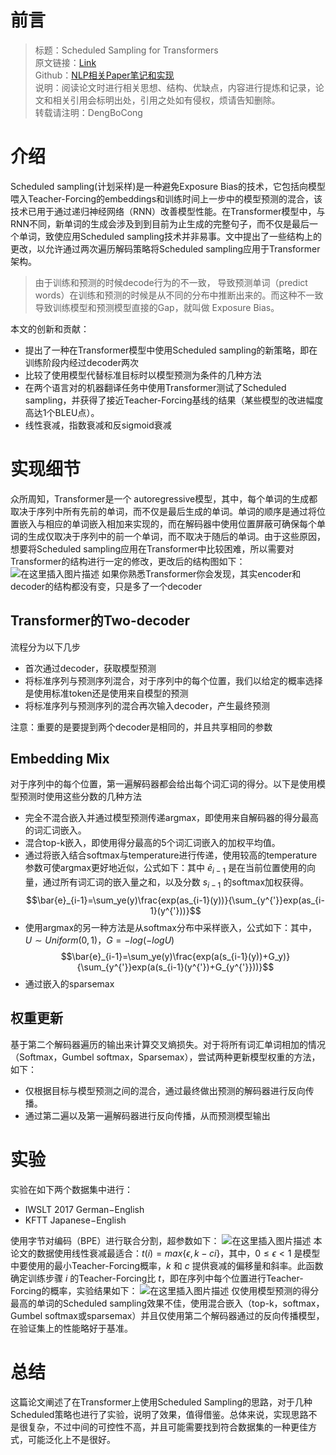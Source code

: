 
# 前言

> 标题：Scheduled Sampling for Transformers\
> 原文链接：[Link](https://arxiv.org/pdf/1906.07651.pdf)\
> Github：[NLP相关Paper笔记和实现](https://github.com/DengBoCong/nlp-paper)\
> 说明：阅读论文时进行相关思想、结构、优缺点，内容进行提炼和记录，论文和相关引用会标明出处，引用之处如有侵权，烦请告知删除。\
> 转载请注明：DengBoCong

# 介绍
Scheduled sampling(计划采样)是一种避免Exposure Bias的技术，它包括向模型喂入Teacher-Forcing的embeddings和训练时间上一步中的模型预测的混合，该技术已用于通过递归神经网络（RNN）改善模型性能。在Transformer模型中，与RNN不同，新单词的生成会涉及到到目前为止生成的完整句子，而不仅是最后一个单词，致使应用Scheduled sampling技术并非易事。文中提出了一些结构上的更改，以允许通过两次遍历解码策略将Scheduled sampling应用于Transformer架构。
> 由于训练和预测的时候decode行为的不一致， 导致预测单词（predict words）在训练和预测的时候是从不同的分布中推断出来的。而这种不一致导致训练模型和预测模型直接的Gap，就叫做 Exposure Bias。

本文的创新和贡献：
+ 提出了一种在Transformer模型中使用Scheduled sampling的新策略，即在训练阶段内经过decoder两次
+ 比较了使用模型代替标准目标时以模型预测为条件的几种方法
+ 在两个语言对的机器翻译任务中使用Transformer测试了Scheduled sampling，并获得了接近Teacher-Forcing基线的结果（某些模型的改进幅度高达1个BLEU点）。
+ 线性衰减，指数衰减和反sigmoid衰减

# 实现细节
众所周知，Transformer是一个 autoregressive模型，其中，每个单词的生成都取决于序列中所有先前的单词，而不仅是最后生成的单词。单词的顺序是通过将位置嵌入与相应的单词嵌入相加来实现的，而在解码器中使用位置屏蔽可确保每个单词的生成仅取决于序列中的前一个单词，而不取决于随后的单词。由于这些原因，想要将Scheduled sampling应用在Transformer中比较困难，所以需要对Transformer的结构进行一定的修改，更改后的结构图如下：
![在这里插入图片描述](https://img-blog.csdnimg.cn/20201020202136686.png?x-oss-process=image/watermark,type_ZmFuZ3poZW5naGVpdGk,shadow_10,text_aHR0cHM6Ly9ibG9nLmNzZG4ubmV0L0RCQ18xMjE=,size_16,color_FFFFFF,t_70#pic_center)
如果你熟悉Transformer你会发现，其实encoder和decoder的结构都没有变，只是多了一个decoder
## Transformer的Two-decoder
流程分为以下几步
+ 首次通过decoder，获取模型预测
+ 将标准序列与预测序列混合，对于序列中的每个位置，我们以给定的概率选择是使用标准token还是使用来自模型的预测
+ 将标准序列与预测序列的混合再次输入decoder，产生最终预测

注意：重要的是要提到两个decoder是相同的，并且共享相同的参数

## Embedding Mix
对于序列中的每个位置，第一遍解码器都会给出每个词汇词的得分。以下是使用模型预测时使用这些分数的几种方法
+ 完全不混合嵌入并通过模型预测传递argmax，即使用来自解码器的得分最高的词汇词嵌入。
+ 混合top-k嵌入，即使用得分最高的5个词汇词嵌入的加权平均值。
+ 通过将嵌入结合softmax与temperature进行传递，使用较高的temperature参数可使argmax更好地近似，公式如下：其中 $\bar{e}_{i-1}$ 是在当前位置使用的向量，通过所有词汇词的嵌入量之和，以及分数 $s_{i-1}$ 的softmax加权获得。
$$\bar{e}_{i-1}=\sum_ye(y)\frac{exp(as_{i-1}(y))}{\sum_{y^{'}}exp(as_{i-1}(y^{'}))}$$
+ 使用argmax的另一种方法是从softmax分布中采样嵌入，公式如下：其中，$U ∼ Uniform(0, 1)$，$G=-log(-logU)$
$$\bar{e}_{i-1}=\sum_ye(y)\frac{exp(a(s_{i-1}(y))+G_y)}{\sum_{y^{'}}exp(a(s_{i-1}(y^{'})+G_{y^{'}}))}$$
+ 通过嵌入的sparsemax

## 权重更新
基于第二个解码器遍历的输出来计算交叉熵损失。对于将所有词汇单词相加的情况（Softmax，Gumbel softmax，Sparsemax），尝试两种更新模型权重的方法，如下：
+ 仅根据目标与模型预测之间的混合，通过最终做出预测的解码器进行反向传播。
+ 通过第二遍以及第一遍解码器进行反向传播，从而预测模型输出

# 实验
实验在如下两个数据集中进行：
+ IWSLT 2017 German−English 
+ KFTT Japanese−English

使用字节对编码（BPE）进行联合分割，超参数如下：
![在这里插入图片描述](https://img-blog.csdnimg.cn/20201020211057568.png?x-oss-process=image/watermark,type_ZmFuZ3poZW5naGVpdGk,shadow_10,text_aHR0cHM6Ly9ibG9nLmNzZG4ubmV0L0RCQ18xMjE=,size_16,color_FFFFFF,t_70#pic_center)
本论文的数据使用线性衰减最适合：$t(i)=max\{\epsilon, k-ci\}$，其中，$0 \leq \epsilon <1$ 是模型中要使用的最小Teacher-Forcing概率，$k$ 和 $c$ 提供衰减的偏移量和斜率。此函数确定训练步骤 $i$ 的Teacher-Forcing比 $t$，即在序列中每个位置进行Teacher-Forcing的概率，实验结果如下：
![在这里插入图片描述](https://img-blog.csdnimg.cn/20201020211943651.png?x-oss-process=image/watermark,type_ZmFuZ3poZW5naGVpdGk,shadow_10,text_aHR0cHM6Ly9ibG9nLmNzZG4ubmV0L0RCQ18xMjE=,size_16,color_FFFFFF,t_70#pic_center)
仅使用模型预测的得分最高的单词的Scheduled sampling效果不佳，使用混合嵌入（top-k，softmax，Gumbel softmax或sparsemax）并且仅使用第二个解码器通过的反向传播模型，在验证集上的性能略好于基准。
# 总结
这篇论文阐述了在Transformer上使用Scheduled Sampling的思路，对于几种Scheduled策略也进行了实验，说明了效果，值得借鉴。总体来说，实现思路不是很复杂，不过中间的可控性不高，并且可能需要找到符合数据集的一种更佳方式，可能泛化上不是很好。